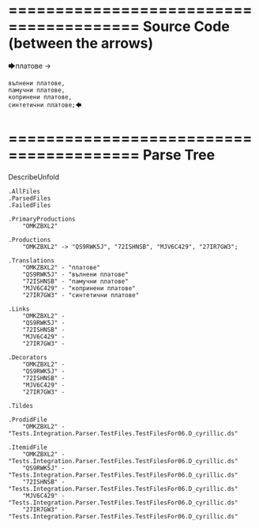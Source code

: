 ========================================
Source Code (between the arrows)
========================================

🡆платове ->

	вълнени платове,
	памучни платове,
	копринени платове,
	синтетични платове;🡄

========================================
Parse Tree
========================================
DescribeUnfold

    .AllFiles
    .ParsedFiles
    .FailedFiles

    .PrimaryProductions
        "OMKZBXL2" 

    .Productions
        "OMKZBXL2" -> "QS9RWK5J", "72ISHNSB", "MJV6C429", "27IR7GW3";

    .Translations
        "OMKZBXL2" - "платове"
        "QS9RWK5J" - "вълнени платове"
        "72ISHNSB" - "памучни платове"
        "MJV6C429" - "копринени платове"
        "27IR7GW3" - "синтетични платове"

    .Links
        "OMKZBXL2" - 
        "QS9RWK5J" - 
        "72ISHNSB" - 
        "MJV6C429" - 
        "27IR7GW3" - 

    .Decorators
        "OMKZBXL2" - 
        "QS9RWK5J" - 
        "72ISHNSB" - 
        "MJV6C429" - 
        "27IR7GW3" - 

    .Tildes

    .ProdidFile
        "OMKZBXL2" - "Tests.Integration.Parser.TestFiles.TestFilesFor06.D_cyrillic.ds"

    .ItemidFile
        "OMKZBXL2" - "Tests.Integration.Parser.TestFiles.TestFilesFor06.D_cyrillic.ds"
        "QS9RWK5J" - "Tests.Integration.Parser.TestFiles.TestFilesFor06.D_cyrillic.ds"
        "72ISHNSB" - "Tests.Integration.Parser.TestFiles.TestFilesFor06.D_cyrillic.ds"
        "MJV6C429" - "Tests.Integration.Parser.TestFiles.TestFilesFor06.D_cyrillic.ds"
        "27IR7GW3" - "Tests.Integration.Parser.TestFiles.TestFilesFor06.D_cyrillic.ds"

